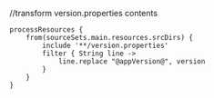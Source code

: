 //transform version.properties contents

	processResources {
		from(sourceSets.main.resources.srcDirs) {
			include '**/version.properties'
			filter { String line ->
				line.replace "@appVersion@", version
			}
		}
	}